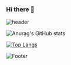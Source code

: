 ### Hi there 👋
![header](https://capsule-render.vercel.app/api?type=waving&color=auto&height=300&section=header&text=capsule%20render&fontSize=90)

![Anurag's GitHub stats](https://github-readme-stats.vercel.app/api?username=reinexxism&show_icons=true&theme=tokyonight)

[![Top Langs](https://github-readme-stats.vercel.app/api/top-langs/?username=reinexxism)](https://github.com/anuraghazra/github-readme-stats)

![Footer](https://capsule-render.vercel.app/api?type=waving&color=auto&height=200&section=footer)

<!--
**reinexxism/reinexxism** is a ✨ _special_ ✨ repository because its `README.md` (this file) appears on your GitHub profile.

Here are some ideas to get you started:

- 🔭 I’m currently working on ...
- 🌱 I’m currently learning ...
- 👯 I’m looking to collaborate on ...
- 🤔 I’m looking for help with ...
- 💬 Ask me about ...
- 📫 How to reach me: ...
- 😄 Pronouns: ...
- ⚡ Fun fact: ...
-->
